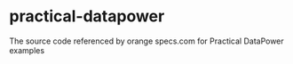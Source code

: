 # practical-datapower
The source code referenced by orange specs.com for Practical DataPower examples
